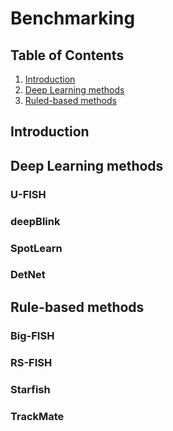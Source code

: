 # Benchmarking

## Table of Contents

1. [Introduction](#introduction)
2. [Deep Learning methods](#deep-learning-methods)
3. [Ruled-based methods](#rule-based-methods)



## Introduction

## Deep Learning methods

### U-FISH

### deepBlink

### SpotLearn

### DetNet

## Rule-based methods

### Big-FISH

### RS-FISH

### Starfish

### TrackMate

